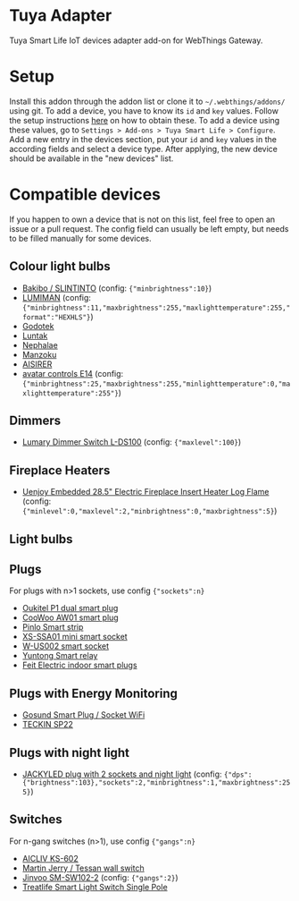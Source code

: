# Tuya Adapter
Tuya Smart Life IoT devices adapter add-on for WebThings Gateway.

# Setup
Install this addon through the addon list or clone it to `~/.webthings/addons/` using git. To add a device, you have to know its `id` and `key` values. Follow the setup instructions <a href='https://github.com/codetheweb/tuyapi/blob/master/docs/SETUP.md'>here</a> on how to obtain these.
To add a device using these values, go to `Settings > Add-ons > Tuya Smart Life > Configure`. Add a new entry in the devices section, put your `id` and `key` values in the according fields and select a device type. After applying, the new device should be available in the "new devices" list.

# Compatible devices
If you happen to own a device that is not on this list, feel free to open an issue or a pull request. The config field can usually be left empty, but needs to be filled manually for some devices.

## Colour light bulbs
- <a href='https://www.amazon.com/dp/B07SPZ8MBD'>Bakibo / SLINTINTO</a> (config: `{"minbrightness":10}`)
- <a href='https://www.amazon.com/dp/B07XYXY5QR'>LUMIMAN</a> (config: `{"minbrightness":11,"maxbrightness":255,"maxlighttemperature":255,"format":"HEXHLS"}`)
- <a href='https://www.amazon.com/gp/product/B07R9LKWWJ'>Godotek</a>
- <a href='https://www.amazon.com/gp/product/B07PFS7RY5'>Luntak</a>
- <a href='https://www.amazon.com/gp/product/B07H36GG8L'>Nephalae</a>
- <a href='https://www.amazon.com/gp/product/B07HHYK14L'>Manzoku</a>
- <a href='https://www.amazon.de/gp/product/B07S4C4488/'>AISIRER</a>
- <a href='https://www.amazon.co.uk/gp/product/B07W6Z6KPG/'>avatar controls E14</a> (config: `{"minbrightness":25,"maxbrightness":255,"minlighttemperature":0,"maxlighttemperature":255"}`)

## Dimmers
- <a href='https://www.amazon.com/dp/B07RBQX7BR'>Lumary Dimmer Switch L-DS100</a> (config: `{"maxlevel":100}`)

## Fireplace Heaters
- <a href='https://stoves.stovesguide.biz/uenjoy-embedded-electric-fireplace-insert-heater.html'>Uenjoy Embedded 28.5" Electric Fireplace Insert Heater Log Flame</a> (config: `{"minlevel":0,"maxlevel":2,"minbrightness":0,"maxbrightness":5}`)

## Light bulbs

## Plugs
For plugs with n>1 sockets, use config `{"sockets":n}`
- <a href='https://www.amazon.com/dp/B07MNH3BMS'>Oukitel P1 dual smart plug</a>
- <a href='https://www.amazon.com/dp/B079GT5JFS'>CooWoo AW01 smart plug</a>
- <a href='https://www.amazon.com/dp/B076VRH9WP'>Pinlo Smart strip</a>
- <a href='https://www.amazon.com/dp/B083Z4HPJX'>XS-SSA01 mini smart socket</a>
- <a href='https://www.amazon.com/dp/B077S69421'>W-US002 smart socket</a>
- <a href='https://www.amazon.de/gp/product/B079L6GVNF/'>Yuntong Smart relay</a>
- <a href='https://www.costco.com/feit-electric-wi-fi-smart-plug%2c-3-pack.product.100508696.html'>Feit Electric indoor smart plugs</a>

## Plugs with Energy Monitoring
- <a href='https://www.amazon.de/gp/product/B0777BWS1P/'>Gosund Smart Plug / Socket WiFi</a>
- <a href='https://www.amazon.de/dp/B07CWQGP9C'>TECKIN SP22</a>

## Plugs with night light
- <a href='https://aracky.com/products/wifi-smart-plug-in-night-light-led-jackyled-wi-fi-smart-alexa-plug-double-outlet-extender-adjustable-brightest-or-dim-light-for-hallways-kids-dogs-work-with-echo-google-home-assistant-and-ifttt-2-pack'>JACKYLED plug with 2 sockets and night light</a> (config: `{"dps":{"brightness":103},"sockets":2,"minbrightness":1,"maxbrightness":255}`)

## Switches
For n-gang switches (n>1), use config `{"gangs":n}`
- <a href='https://www.amazon.com/dp/B07RWDQBWQ'>AICLIV KS-602</a>
- <a href='https://www.amazon.com.au/dp/B07GSTJ8TV'>Martin Jerry / Tessan wall switch</a>
- <a href='https://www.amazon.com.au/dp/B07GN8PGC3'>Jinvoo SM-SW102-2</a> (config: `{"gangs":2}`)
- <a href='https://www.amazon.com/dp/B07WWYQJFR'>Treatlife Smart Light Switch Single Pole</a>
